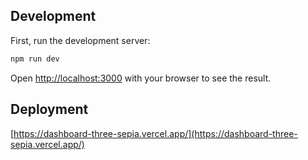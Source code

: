 

## Development 

First, run the development server:

```bash
npm run dev
```

Open [http://localhost:3000](http://localhost:3000) with your browser to see the result.


## Deployment
[https://dashboard-three-sepia.vercel.app/](https://dashboard-three-sepia.vercel.app/)
